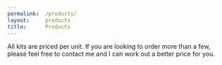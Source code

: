 ```yaml
---
permalink:	/products/
layout:		products
title:		Products
---
```


All kits are priced per unit. If you are looking to order more than a few, please feel free to contact me and I can work out a better price for you.